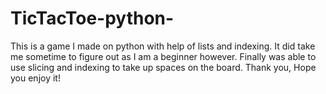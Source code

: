 # TicTacToe-python-
This is a game I made on python with help of lists and indexing.
It did take me sometime to figure out as I am a beginner however.
Finally was able to use slicing and indexing to take up spaces on the board. 
Thank you, Hope you enjoy it!
